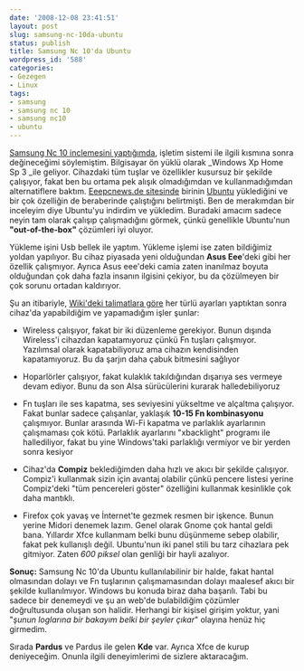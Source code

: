 ```yaml
---
date: '2008-12-08 23:41:51'
layout: post
slug: samsung-nc-10da-ubuntu
status: publish
title: Samsung Nc 10'da Ubuntu
wordpress_id: '588'
categories:
- Gezegen
- Linux
tags:
- samsung
- samsung nc 10
- samsung nc10
- ubuntu
---
```


[Samsung Nc 10 inclemesini yaptığımda](http://blog.arsln.org/samsung-nc-10-incelemesi/), işletim sistemi ile ilgili kısmına sonra değineceğimi söylemiştim. Bilgisayar ön yüklü olarak _Windows Xp Home Sp 3 _ile geliyor. Cihazdaki tüm tuşlar ve özellikler kusursuz bir şekilde çalışıyor, fakat ben bu ortama pek alışık olmadığımdan ve kullanmadığımdan alternatiflere baktım. [Eeepcnews.de sitesinde](http://forum.eeepcnews.de/viewforum.php?f=50) birinin [Ubuntu](http://www.ubuntu.com/) yüklediğini ve bir çok özelliğin de beraberinde çalıştığını belirtmişti. Ben de merakımdan bir inceleyim diye Ubuntu'yu indirdim ve yükledim. Buradaki amacım sadece neyin tam olarak çalışıp çalışmadığını görmek, çünkü genellikle Ubuntu'nun **"out-of-the-box"** çözümleri iyi oluyor.

Yükleme işini Usb bellek ile yaptım. Yükleme işlemi ise zaten bildiğimiz yoldan yapılıyor. Bu cihaz piyasada yeni olduğundan **Asus Eee**'deki gibi her özellik çalışmıyor. Ayrıca Asus eee'deki camia zaten inanılmaz boyuta olduğundan çok daha fazla insanın ilgisini çekiyor, bu da çözülmeyen bir çok sorunu ortadan kaldırıyor.

Şu an itibariyle, [Wiki'deki talimatlara göre](https://help.ubuntu.com/community/NC10) her türlü ayarları yaptıktan sonra cihaz'da yapabildiğim ve yapamadığım işler şunlar:



	
  * Wireless çalışıyor, fakat bir iki düzenleme gerekiyor. Bunun dışında Wireless'i cihazdan kapatamıyoruz çünkü Fn tuşları çalışmıyor. Yazılımsal olarak kapatabiliyoruz ama cihazın kendisinden kapatamıyoruz. Bu da şarjın daha çabuk bitmesini sağlıyor

	
  * Hoparlörler çalışıyor, fakat kulaklık takıldığından dışarıya ses vermeye devam ediyor. Bunu da son Alsa sürücülerini kurarak halledebiliyoruz

	
  * Fn tuşları ile ses kapatma, ses seviyesini yükseltme ve alçaltma çalışıyor. Fakat bunlar sadece çalışanlar, yaklaşık **10-15 Fn kombinasyonu** çalışmıyor. Bunlar arasında Wi-Fi kapatma ve parlaklık ayarlarının çalışmaması çok kötü. Parlaklık ayarlarını "xbacklight" programı ile hallediliyor, fakat bu yine Windows'taki parlaklığı vermiyor ve bir yerden sonra kesiyor

	
  * Cihaz'da **Compiz** beklediğimden daha hızlı ve akıcı bir şekilde çalışıyor. Compiz'i kullanmak sizin için avantaj olabilir çünkü pencere listesi yerine Compiz'deki "tüm pencereleri göster" özelliğini kullanmak kesinlikle çok daha mantıklı.

	
  * Firefox çok yavaş ve İnternet'te gezmek resmen bir işkence. Bunun yerine Midori denemek lazım. Genel olarak Gnome çok hantal geldi bana. Yıllardır Xfce kullanmam belki bunu düşünmeme sebep olabilir, fakat pek kullanışlı değil. Ubuntu'nun iki panel stili bu tarz cihazlara pek gitmiyor. Zaten _600 piksel_ olan genliği bir hayli azalıyor.


**Sonuç:**
Samsung Nc 10'da Ubuntu kullanılabilinir bir halde, fakat hantal olmasından dolayı ve Fn tuşlarının çalışmamasından dolayı maalesef akıcı bir şekilde kullanılmıyor. Windows bu konuda biraz daha başarılı. Tabi bu sadece bir denemeydi ve şu an web'de bulabildiğim çözümler doğrultusunda oluşan son halidir. Herhangi bir kişisel girişim yoktur, yani "_şunun loglarına bir bakayım belki bir şeyler çıkar_" olayına henüz hiç girmedim.

Sırada **Pardus** ve Pardus ile gelen **Kde** var. Ayrıca Xfce de kurup deniyeceğim. Onunla ilgili deneyimlerimi de sizlere aktaracağım.

